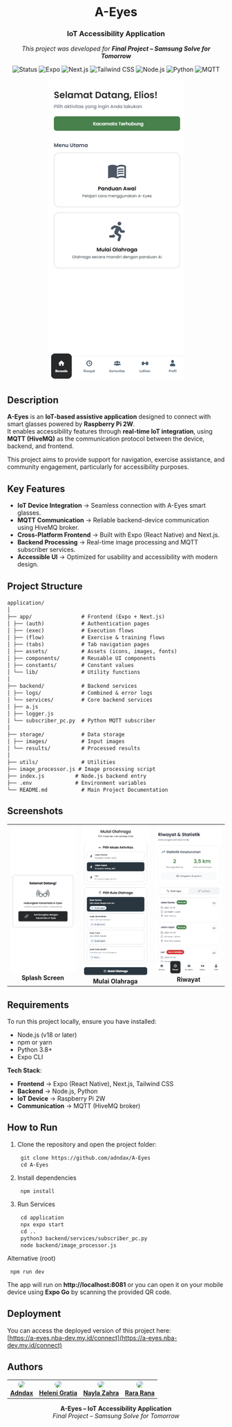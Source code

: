 <div align="center">
  <h1>A-Eyes</h1>
  <h3>IoT Accessibility Application</h3>
  <p><em>This project was developed for <strong>Final Project – Samsung Solve for Tomorrow</strong></em></p>
  <p>
    <img src="https://img.shields.io/badge/Status-Development-orange?style=flat-square" alt="Status"/>
    <img src="https://img.shields.io/badge/Expo-000020?style=flat-square&logo=expo&logoColor=white" alt="Expo"/>
    <img src="https://img.shields.io/badge/Next.js-000000?style=flat-square&logo=next.js&logoColor=white" alt="Next.js"/>
    <img src="https://img.shields.io/badge/Tailwind_CSS-38B2AC?style=flat-square&logo=tailwind-css&logoColor=white" alt="Tailwind CSS"/>
    <img src="https://img.shields.io/badge/Node.js-43853D?style=flat-square&logo=node.js&logoColor=white" alt="Node.js"/>
    <img src="https://img.shields.io/badge/Python-3776AB?style=flat-square&logo=python&logoColor=white" alt="Python"/>
    <img src="https://img.shields.io/badge/MQTT-HiveMQ-yellow?style=flat-square&logo=mqtt&logoColor=white" alt="MQTT"/>
  </p>
  <img src="docs/homepage.png" alt="A-Eyes" />
</div>


##  Description
**A-Eyes** is an **IoT-based assistive application** designed to connect with smart glasses powered by **Raspberry Pi 2W**.  
It enables accessibility features through **real-time IoT integration**, using **MQTT (HiveMQ)** as the communication protocol between the device, backend, and frontend.  

This project aims to provide support for navigation, exercise assistance, and community engagement, particularly for accessibility purposes.  


##  Key Features

- **IoT Device Integration** → Seamless connection with A-Eyes smart glasses.  
- **MQTT Communication** → Reliable backend-device communication using HiveMQ broker.  
- **Cross-Platform Frontend** → Built with Expo (React Native) and Next.js.  
- **Backend Processing** → Real-time image processing and MQTT subscriber services.  
- **Accessible UI** → Optimized for usability and accessibility with modern design.  

## Project Structure
```
application/
│
├── app/                # Frontend (Expo + Next.js)
│ ├── (auth)            # Authentication pages
│ ├── (exec)            # Execution flows
│ ├── (flow)            # Exercise & training flows
│ ├── (tabs)            # Tab navigation pages
│ ├── assets/           # Assets (icons, images, fonts)
│ ├── components/       # Reusable UI components
│ ├── constants/        # Constant values
│ └── lib/              # Utility functions
│
├── backend/            # Backend services
│ ├── logs/             # Combined & error logs
│ └── services/         # Core backend services
│ ├── a.js
│ ├── logger.js
│ └── subscriber_pc.py  # Python MQTT subscriber
│
├── storage/            # Data storage
│ ├── images/           # Input images
│ └── results/          # Processed results
│
├── utils/              # Utilities
├── image_processor.js # Image processing script
├── index.js          # Node.js backend entry
├── .env              # Environment variables
└── README.md           # Main Project Documentation
```

## Screenshots

<div align="center">
  <table>
    <tr>
      <td align="center">
        <img src="docs/splash.png" alt="Splash" width="250"/>
        <br><b>Splash Screen</b>
      </td>
      <td align="center">
        <img src="docs/activity.png" alt="Activity Page" width="250"/>
        <br><b>Mulai Olahraga</b>
      </td>
      <td align="center">
        <img src="docs/riwayat.png" alt="Riwayat" width="250"/>
        <br><b>Riwayat</b>
      </td>
    </tr>
  </table>
</div>


## Requirements

To run this project locally, ensure you have installed:  
- Node.js (v18 or later)  
- npm or yarn  
- Python 3.8+  
- Expo CLI  

**Tech Stack**:  
- **Frontend** → Expo (React Native), Next.js, Tailwind CSS  
- **Backend** → Node.js, Python  
- **IoT Device** → Raspberry Pi 2W  
- **Communication** → MQTT (HiveMQ broker)  


## How to Run
1. Clone the repository and open the project folder:
   ```
    git clone https://github.com/adndax/A-Eyes
    cd A-Eyes
   ```
2. Install dependencies
   ```
    npm install
   ```
3. Run Services
   ```
    cd application
    npx expo start
    cd ..
    python3 backend/services/subscriber_pc.py
    node backend/image_processor.js

   ```
Alternative (root)
   ```
    npm run dev
   ```
The app will run on **http://localhost:8081** or you can open it on your mobile device using **Expo Go** by scanning the provided QR code.  

##  Deployment
You can access the deployed version of this project here:  
 [https://a-eyes.nba-dev.my.id/connect](https://a-eyes.nba-dev.my.id/connect)

## Authors
<table>
  <tr>
    <td align="center">
      <a href="https://github.com/adndax">
        <img src="https://avatars.githubusercontent.com/adndax" width="80" style="border-radius: 50%;" /><br />
        <span><b>Adndax</b></span>
      </a>
    </td>
    <td align="center">
      <a href="https://github.com/mineraleee">
        <img src="https://avatars.githubusercontent.com/mineraleee" width="80" style="border-radius: 50%;" /><br />
        <span><b>Heleni Gratia</b></span>
      </a>
    </td>
    <td align="center">
      <a href="https://github.com/naylzhra">
        <img src="https://avatars.githubusercontent.com/naylzhra" width="80" style="border-radius: 50%;" /><br />
        <span><b>Nayla Zahra</b></span>
      </a>
    </td>
    <td align="center">
      <a href="https://github.com/rararana">
        <img src="https://avatars.githubusercontent.com/rararana" width="80" style="border-radius: 50%;" /><br />
        <span><b>Rara Rana</b></span>
      </a>
    </td>
  </tr>
</table>



<div align="center"> <strong>A-Eyes – IoT Accessibility Application</strong><br> <em>Final Project – Samsung Solve for Tomorrow</em> </div>